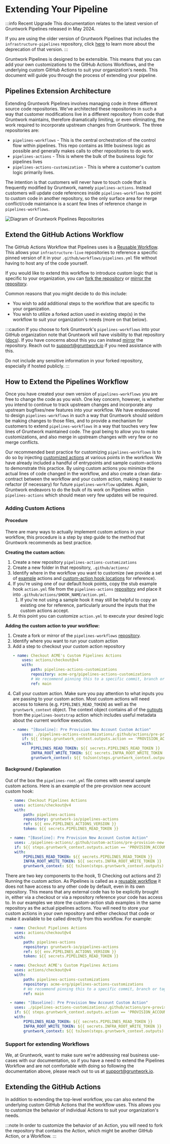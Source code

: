 # Extending Your Pipeline

:::info Recent Upgrade
This documentation relates to the latest version of Gruntwork Pipelines released in May 2024.

If you are using the older version of Gruntwork Pipelines that includes the `infrastructure-pipelines` repository, click [here](../../infrastructure-pipelines/overview/deprecation.md) to learn more about the deprecation of that version.
:::

Gruntwork Pipelines is designed to be extensible. This means that you can add your own customizations to the GitHub Actions Workflows, and the underlying custom GitHub Actions to suit your organization's needs. This document will guide you through the process of extending your pipeline.


## Pipelines Extension Architecture

Extending Gruntwork Pipelines involves managing code in three different source code repositories. We've architected these repositories in such a way that customer modifications live in a different repository from code that Gruntwork maintains, therefore dramatically limiting, or even eliminating, the work required to incorporate upstream changes from Gruntwork.  The three repositories are:

* `pipelines-workflows` - This is the central orchestration of the control flow within pipelines. This repo contains as little business logic as possible and generally makes calls to other repositories to do work.
* `pipelines-actions` - This is where the bulk of the business logic for pipelines lives
* `pipelines-actions-customization` - This is where a customer's custom logic primarily lives.

The intention is that customers will never have to touch code that is frequently modified by Gruntwork, namely `pipelines-actions`.  Instead customers will update code references inside `pipelines-workflows` to point to custom code in another repository, so the only surface area for merge conflict/code maintaince is a scant few lines of reference change in `pipelines-workflows`.

<img alt="Diagram of Gruntwork Pipelines Repositories" className="img_node_modules-@docusaurus-theme-classic-lib-theme-MDXComponents-Img-styles-module medium-zoom-image" src="/img/pipelines/pipelines_customization_code_locations.svg" />

## Extend the GitHub Actions Workflow

The GitHub Actions Workflow that Pipelines uses is a [Reusable Workflow](https://docs.github.com/en/actions/using-workflows/reusing-workflows). This allows your `infrastructure-live` repositories to reference a specific pinned version of it in your `.github/workflows/pipelines.yml` file without having to host any of the code yourself.

If you would like to extend this workflow to introduce custom logic that is specific to your organization, you can [fork the repository](https://docs.github.com/en/pull-requests/collaborating-with-pull-requests/working-with-forks/fork-a-repo) or [mirror the repository](https://docs.github.com/en/repositories/creating-and-managing-repositories/duplicating-a-repository).

Common reasons that you might decide to do this include:

- You wish to add additional steps to the workflow that are specific to your organization.
- You wish to utilize a forked action used in existing step(s) in the workflow to suit your organization's needs (more on that below).

:::caution
If you choose to fork Gruntwork's `pipelines-workflows` into your GitHub organization note that Gruntwork will have visibility to that repository ([docs](https://docs.github.com/en/pull-requests/collaborating-with-pull-requests/working-with-forks/about-permissions-and-visibility-of-forks#about-permissions-for-creating-forks)). If you have concerns about this you can instead [mirror](https://docs.github.com/en/repositories/creating-and-managing-repositories/duplicating-a-repository) the repository. Reach out to <support@gruntwork.io> if you need assistance with this.

Do not include any sensitive information in your forked repository, especially if hosted publicly.
:::

## How to Extend the Pipelines Workflow

Once you have created your own version of `pipelines-workflows` you are free to change the code as you wish. One key concern, however, is whether you intend to continue to track upstream changes and incorporate any upstream bugfixes/new features into your workflow. We have endeavored to design `pipelines-workflows` in such a way that Gruntwork should seldom be making changes to those files, and to provide a mechanism for customers to extend `pipelines-workflows` in a way that touches very few lines of Gruntwork maintained code. The goal being to allow you to make customizations, and also merge in upstream changes with very few or no merge conflicts.

Our recommended best practice for customizing `pipelines-workflows` is to do so by injecting [customized actions](#adding-custom-actions) at various points in the workflow. We have already included a handful of entrypoints and sample custom-actions to demonstrate this practice. By using custom actions you minimize the actual lines of code changed in the workflow, and also create a clean data-contract between the workflow and your custom action, making it easier to refactor (if necessary) for future `pipelines-workflow` updates. Again, Gruntwork endeavors to do the bulk of its work on Pipelines within `pipelines-actions` which should mean very few updates will be required.

### Adding Custom Actions

#### Procedure

There are many ways to actually implement custom actions in your workflow, this procedure is a step by step guide to the method that Gruntwork recommends as best practice.

**Creating the custom action:**
1. Create a new repository `pipelines-actions-customizations`
1. Create a new folder in that repository, `.github/actions/`
1. Identify where in the workflow you want to customize (we provide a set of [example](https://github.com/gruntwork-io/pipelines-actions/tree/main/.github/custom-actions) actions and [custom-action hook locations](https://github.com/gruntwork-io/pipelines-workflows/blob/main/.github/workflows/pipelines-root.yml) for reference).
1. If you're using one of our default hook points, copy the stub example hook `action.yml` file from the `pipelines-actions` [repository](https://github.com/gruntwork-io/pipelines-actions/tree/main/.github/custom-actions) and place it into `.github/actions/$HOOK_NAME/action.yml`.
    1. If you're not using a sample hook it may still be helpful to copy an existing one for reference, particularly around the inputs that the custom actions accept.
1. At this point you can customize `action.yml` to execute your desired logic

**Adding the custom action to your workflow:**
1. Create a fork or mirror of the `pipelines-workflows` [repository](https://github.com/gruntwork-io/pipelines-workflows).
1. Identify where you want to run your custom action
1. Add a step to checkout your custom action repository
    ```yml
    - name: Checkout ACME's Custom Pipelines Actions
        uses: actions/checkout@v4
        with:
            path: pipelines-actions-customizations
            repository: acme-org/pipelines-actions-customizations
            # We recommend pinning this to a specific commit, branch or tag instead of main
            ref: main
    ```
1. Call your custom action. Make sure you pay attention to what inputs you are passing to your custom action.  Most custom actions will need access to tokens (e.g. `PIPELINES_READ_TOKEN`) as well as the `gruntwork_context` object. The context object contains all of the [outputs](https://github.com/gruntwork-io/pipelines-actions/blob/main/.github/actions/pipelines-bootstrap/action.yml#L43) from the `pipelines-bootstrap` action which includes useful metadata about the current workflow execution.
    ```yml
    - name: "[Baseline]: Pre Provision New Account Custom Action"
        uses: ./pipelines-actions-customizations/.github/actions/pre-provision-new-account
        if: ${{ steps.gruntwork_context.outputs.action == 'PROVISION_ACCOUNT' }}
        with:
            PIPELINES_READ_TOKEN: ${{ secrets.PIPELINES_READ_TOKEN }}
            INFRA_ROOT_WRITE_TOKEN: ${{ secrets.INFRA_ROOT_WRITE_TOKEN }}
            gruntwork_context: ${{ toJson(steps.gruntwork_context.outputs) }}
    ```

#### Background / Explanation
Out of the box the `pipelines-root.yml` file comes with several sample custom actions. Here is an example of the pre-provision new account custom hook:

```yml
  - name: Checkout Pipelines Actions
    uses: actions/checkout@v4
    with:
        path: pipelines-actions
        repository: gruntwork-io/pipelines-actions
        ref: ${{ env.PIPELINES_ACTIONS_VERSION }}
        token: ${{ secrets.PIPELINES_READ_TOKEN }}

  - name: "[Baseline]: Pre Provision New Account Custom Action"
    uses: ./pipelines-actions/.github/custom-actions/pre-provision-new-account
    if: ${{ steps.gruntwork_context.outputs.action == 'PROVISION_ACCOUNT' }}
    with:
        PIPELINES_READ_TOKEN: ${{ secrets.PIPELINES_READ_TOKEN }}
        INFRA_ROOT_WRITE_TOKEN: ${{ secrets.INFRA_ROOT_WRITE_TOKEN }}
        gruntwork_context: ${{ toJson(steps.gruntwork_context.outputs) }}
```

There are two key components to the hook, 1) Checking out actions and 2) Running the custom action.  As Pipelines is called as a [reusable workflow](https://docs.github.com/en/actions/using-workflows/reusing-workflows#calling-a-reusable-workflow) it does not have access to any other code by default, even in its own repository. This means that any external code has to be explicitly brought in, either via a checkout or via a repository reference your code has access to. In our examples we store the custom-action stub examples in the same repository as the actual pipelines actions. You will need to store your custom actions in your own repository and either checkout that code or make it available to be called directly from this workflow.  For example:

```yml
  - name: Checkout Pipelines Actions
    uses: actions/checkout@v4
    with:
        path: pipelines-actions
        repository: gruntwork-io/pipelines-actions
        ref: ${{ env.PIPELINES_ACTIONS_VERSION }}
        token: ${{ secrets.PIPELINES_READ_TOKEN }}

  - name: Checkout ACME's Custom Pipelines Actions
    uses: actions/checkout@v4
    with:
        path: pipelines-actions-customizations
        repository: acme-org/pipelines-actions-customizations
        # We recommend pinning this to a specific commit, branch or tag instead of main
        ref: main

  - name: "[Baseline]: Pre Provision New Account Custom Action"
    uses: ./pipelines-actions-customizations/.github/actions/pre-provision-new-account
    if: ${{ steps.gruntwork_context.outputs.action == 'PROVISION_ACCOUNT' }}
    with:
        PIPELINES_READ_TOKEN: ${{ secrets.PIPELINES_READ_TOKEN }}
        INFRA_ROOT_WRITE_TOKEN: ${{ secrets.INFRA_ROOT_WRITE_TOKEN }}
        gruntwork_context: ${{ toJson(steps.gruntwork_context.outputs) }}
```

### Support for extending Workflows

We, at Gruntwork, want to make sure we're addressing real business use-cases with our documentation, so if you have a need to extend the Pipelines Workflow and are not comfortable with doing so following the documentation above, please reach out to us at <support@gruntwork.io>.


## Extending the GitHub Actions

In addition to extending the top-level workflow, you can also extend the underlying custom GitHub Actions that the workflow uses. This allows you to customize the behavior of individual Actions to suit your organization's needs.

:::note
In order to customize the behavior of an Action, you will need to fork the repository that contains the Action, which might be another GitHub Action, or a Workflow.
:::
